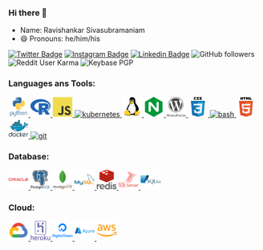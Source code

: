 ### Hi there 👋

- Name: Ravishankar Sivasubramaniam
- 😄 Pronouns: he/him/his

[![Twitter Badge](https://img.shields.io/badge/-@ravishankar_s-1ca0f1?style=flat-square&labelColor=1ca0f1&logo=twitter&logoColor=white&link=https://twitter.com/ravishankar_s)](https://twitter.com/ravishankar_s) [![Instagram Badge](https://img.shields.io/badge/-@ravishankarsivasubramaniam-F44747?style=flat-square&labelColor=F44747&logo=instagram&logoColor=white&link=https://instagram.com/ravishankarsivasubramaniam)](https://instagram.com/ravishankarsivasubramaniam) [![Linkedin Badge](https://img.shields.io/badge/-ravishan16-blue?style=flat-square&logo=Linkedin&logoColor=white&link=https://www.linkedin.com/in/ravishan16/)](https://www.linkedin.com/in/ravishan16/)
![GitHub followers](https://img.shields.io/github/followers/ravishan16?logo=github&style=flat-square) ![Reddit User Karma](https://img.shields.io/reddit/user-karma/combined/ravishan16?logo=reddit&style=flat-square) ![Keybase PGP](https://img.shields.io/keybase/pgp/ravishan?logo=keybase&logoColor=red&style=flat-square)

<h3 align="left">Languages ans Tools:</h3>
<p align="left"> <a href="https://www.python.org/" target="_blank"> <img src="https://raw.githubusercontent.com/devicons/devicon/master/icons/python/python-original-wordmark.svg" alt="python" width="40" height="40"/> </a>  <a href="https://www.r-project.org/" target="_blank"> <img src="https://raw.githubusercontent.com/devicons/devicon/master/icons/r/r-plain.svg" alt="R" width="40" height="40"/> </a> <a href="https://developer.mozilla.org/en-US/docs/Web/JavaScript" target="_blank"> <img src="https://raw.githubusercontent.com/devicons/devicon/master/icons/javascript/javascript-original.svg" alt="javascript" width="40" height="40"/> </a> <a href="https://kubernetes.io" target="_blank"> <img src="https://www.vectorlogo.zone/logos/kubernetes/kubernetes-icon.svg" alt="kubernetes" width="40" height="40"/> </a> <a href="https://www.linux.org/" target="_blank"> <img src="https://raw.githubusercontent.com/devicons/devicon/master/icons/linux/linux-original.svg" alt="linux" width="40" height="40"/> </a> <a href="https://www.nginx.com" target="_blank"> <img src="https://raw.githubusercontent.com/devicons/devicon/master/icons/nginx/nginx-original.svg" alt="nginx" width="40" height="40"/> </a> <a href="https://wordpress.com" target="_blank"> <img src="https://raw.githubusercontent.com/devicons/devicon/master/icons/wordpress/wordpress-plain-wordmark.svg" alt="wordpress" width="40" height="40"/> </a> <a href="https://www.w3schools.com/css/" target="_blank"> <img src="https://raw.githubusercontent.com/devicons/devicon/master/icons/css3/css3-original-wordmark.svg" alt="css3" width="40" height="40"/> </a> <a href="https://www.gnu.org/software/bash/" target="_blank"> <img src="https://www.vectorlogo.zone/logos/gnu_bash/gnu_bash-icon.svg" alt="bash" width="40" height="40"/> </a> <a href="https://www.w3schools.com/html/" target="_blank"> <img src="https://raw.githubusercontent.com/devicons/devicon/master/icons/html5/html5-original-wordmark.svg" alt="html5" width="40" height="40"/> </a> <a href="https://www.docker.com/" target="_blank"> <img src="https://raw.githubusercontent.com/devicons/devicon/master/icons/docker/docker-original-wordmark.svg" alt="docker" width="40" height="40"/> </a>  <a href="https://git-scm.com/" target="_blank"> <img src="https://www.vectorlogo.zone/logos/git-scm/git-scm-icon.svg" alt="git" width="40" height="40"/> </a>   </p>

<h3 align="left">Database:</h3>
<p align="left"> <a href="https://www.oracle.com" target="_blank"> <img src="https://raw.githubusercontent.com/devicons/devicon/master/icons/oracle/oracle-original.svg" alt="postgresql" width="40" height="40"/> </a>  <a href="https://www.postgresql.org" target="_blank"> <img src="https://raw.githubusercontent.com/devicons/devicon/master/icons/postgresql/postgresql-original-wordmark.svg" alt="postgresql" width="40" height="40"/> </a>  <a href="https://www.mongodb.com/" target="_blank"> <img src="https://raw.githubusercontent.com/devicons/devicon/master/icons/mongodb/mongodb-original-wordmark.svg" alt="mongodb" width="40" height="40"/> </a> <a href="https://www.mysql.com/" target="_blank"> <img src="https://raw.githubusercontent.com/devicons/devicon/master/icons/mysql/mysql-original-wordmark.svg" alt="mysql" width="40" height="40"/> </a> <a href="https://www.redis.com/" target="_blank"> <img src="https://raw.githubusercontent.com/devicons/devicon/master/icons/redis/redis-original-wordmark.svg" alt="redis" width="40" height="40"/> </a> <a href="https://www.microsoft.com/" target="_blank"> <img src="https://raw.githubusercontent.com/devicons/devicon/master/icons/microsoftsqlserver/microsoftsqlserver-plain-wordmark.svg" alt="microsoftsqlserver" width="40" height="40"/> </a></a> <a href="https://www.sqlite.org/" target="_blank"> <img src="https://raw.githubusercontent.com/devicons/devicon/refs/heads/master/icons/sqlite/sqlite-original-wordmark.svg" alt="sqllite" width="40" height="40"/> </a>
</p>

<h3 align="left">Cloud:</h3>
<p align="left"> <a href="https://cloud.google.com/" target="_blank"> <img src="https://raw.githubusercontent.com/devicons/devicon/master/icons/googlecloud/googlecloud-original.svg" alt="gcp" width="40" height="40"/> </a>  <a href="https://www.heroku.com" target="_blank"> <img src="https://raw.githubusercontent.com/devicons/devicon/master/icons/heroku/heroku-original-wordmark.svg" alt="postgresql" width="40" height="40"/> </a>  <a href="https://www.digitalocean.com/" target="_blank"> <img src="https://raw.githubusercontent.com/devicons/devicon/master/icons/digitalocean/digitalocean-original-wordmark.svg" alt="digitalocean" width="40" height="40"/> </a> <a href="https://www.azure.com/" target="_blank"> <img src="https://raw.githubusercontent.com/devicons/devicon/master/icons/azure/azure-original-wordmark.svg" alt="azure" width="40" height="40"/> </a> <a href="https://aws.amazon.com/" target="_blank"> <img src="https://raw.githubusercontent.com/devicons/devicon/master/icons/amazonwebservices/amazonwebservices-plain-wordmark.svg" alt="aws" width="40" height="40"/> </a>  </p>


<!--
**ravishan16/ravishan16** is a ✨ _special_ ✨ repository because its `README.md` (this file) appears on your GitHub profile.

Here are some ideas to get you started:

- 🔭 I’m currently working on ...
- 🌱 I’m currently learning ...
- 👯 I’m looking to collaborate on ...
- 🤔 I’m looking for help with ...
- 💬 Ask me about ...
- 📫 How to reach me: ...
- 😄 Pronouns: ...
- ⚡ Fun fact: ...
-->
